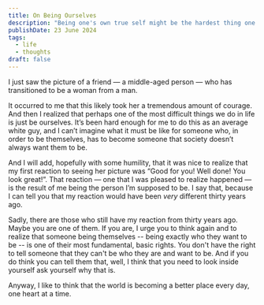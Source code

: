 ```yaml
---
title: On Being Ourselves
description: "Being one's own true self might be the hardest thing one does in life."
publishDate: 23 June 2024
tags:
  - life
  - thoughts
draft: false
---
```


I just saw the picture of a friend — a middle-aged person — who has transitioned to be a woman from a man.

It occurred to me that this likely took her a tremendous amount of courage. And then I realized that perhaps one of the most difficult things we do in life is just be ourselves. It’s been hard enough for me to do this as an average white guy, and I can’t imagine what it must be like for someone who, in order to be themselves, has to become someone that society doesn’t always want them to be.

And I will add, hopefully with some humility, that it was nice to realize that my first reaction to seeing her picture was “Good for you! Well done! You look great!”. That reaction — one that I was pleased to realize happened — is the result of me being the person I’m supposed to be. I say that, because I can tell you that my reaction would have been _very_ different thirty years ago.

Sadly, there are those who still have my reaction from thirty years ago. Maybe you are one of them. If you are, I urge you to think again and to realize that someone being themselves -- being exactly who they want to be -- is one of their most fundamental, basic rights. You don't have the right to tell someone that they can't be who they are and want to be. And if you do think you can tell them that, well, I think that you need to look inside yourself ask yourself why that is.

Anyway, I like to think that the world is becoming a better place every day, one heart at a time.
